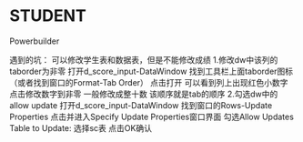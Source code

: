 # STUDENT
 Powerbuilder

遇到的坑：
可以修改学生表和数据表，但是不能修改成绩
1.修改dw中该列的taborder为非零
	打开d_score_input-DataWindow
	找到工具栏上面taborder图标（或者找到窗口的Format-Tab Order）
	点击打开 可以看到列上出现红色小数字
	点击修改数字到非零 一般修改成整十数 该顺序就是tab的顺序
2.勾选dw中的allow update
	打开d_score_input-DataWindow
	找到窗口的Rows-Update Properties
	点击并进入Specify Update Properties窗口界面
	勾选Allow Updates
	Table to Update: 选择sc表
	点击OK确认
	